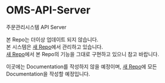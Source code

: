 # OMS-API-Server
주문관리시스템 API Server

본 Repo는 더이상 업데이트 되지 않습니다.  
본 시스템은 [새 Repo](https://github.com/HYU-OMS/hyu-oms-api)에서 관리하고 있습니다.  
[새 Repo](https://github.com/HYU-OMS/hyu-oms-api)에서 본 Repo의 기능을 그대로 구현하고 있으니 참고 바랍니다.

이곳에는 Documentation를 작성하지 않을 예정이며, [새 Repo](https://github.com/HYU-OMS/hyu-oms-api)에 모든 Documentation을 작성할 예정입니다.
